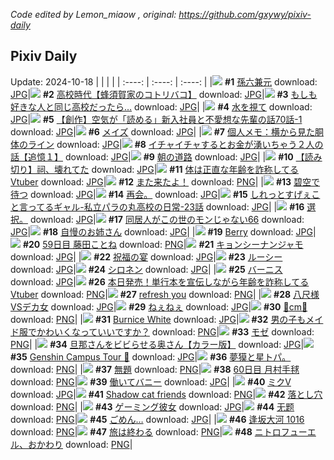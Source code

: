 *Code edited by Lemon_miaow , original: https://github.com/gxywy/pixiv-daily*
## Pixiv Daily 
Update: 2024-10-18
|      |      |      |
| :----: | :----: | :----: |
|![](https://pximg.lemonmiaow.xyz/c/240x480/img-master/img/2024/10/17/00/03/46/123396286_p0_master1200.jpg) **#1** [孫六兼元](https://www.pixiv.net/artworks/123396286) download: [JPG](https://pximg.lemonmiaow.xyz/img-original/img/2024/10/17/00/03/46/123396286_p0.jpg)|![](https://pximg.lemonmiaow.xyz/c/240x480/img-master/img/2024/10/17/17/09/32/123412300_p0_master1200.jpg) **#2** [高校時代【蜂須賀家のコトリバコ】](https://www.pixiv.net/artworks/123412300) download: [JPG](https://pximg.lemonmiaow.xyz/img-original/img/2024/10/17/17/09/32/123412300_p0.jpg)|![](https://pximg.lemonmiaow.xyz/c/240x480/img-master/img/2024/10/16/17/00/52/123383625_p0_master1200.jpg) **#3** [もしも好きな人と同じ高校だったら…](https://www.pixiv.net/artworks/123383625) download: [JPG](https://pximg.lemonmiaow.xyz/img-original/img/2024/10/16/17/00/52/123383625_p0.jpg)|
|![](https://pximg.lemonmiaow.xyz/c/240x480/img-master/img/2024/10/17/00/13/24/123396641_p0_master1200.jpg) **#4** [水を視て](https://www.pixiv.net/artworks/123396641) download: [JPG](https://pximg.lemonmiaow.xyz/img-original/img/2024/10/17/00/13/24/123396641_p0.jpg)|![](https://pximg.lemonmiaow.xyz/c/240x480/img-master/img/2024/10/17/19/00/12/123415737_p0_master1200.jpg) **#5** [【創作】空気が「読める」新入社員と不愛想な先輩の話70話-1](https://www.pixiv.net/artworks/123415737) download: [JPG](https://pximg.lemonmiaow.xyz/img-original/img/2024/10/17/19/00/12/123415737_p0.jpg)|![](https://pximg.lemonmiaow.xyz/c/240x480/img-master/img/2024/10/16/00/16/44/123369112_p0_master1200.jpg) **#6** [メイズ](https://www.pixiv.net/artworks/123369112) download: [JPG](https://pximg.lemonmiaow.xyz/img-original/img/2024/10/16/00/16/44/123369112_p0.jpg)|
|![](https://pximg.lemonmiaow.xyz/c/240x480/img-master/img/2024/10/17/06/00/06/123402126_p0_master1200.jpg) **#7** [個人メモ：横から見た胴体のライン](https://www.pixiv.net/artworks/123402126) download: [JPG](https://pximg.lemonmiaow.xyz/img-original/img/2024/10/17/06/00/06/123402126_p0.jpg)|![](https://pximg.lemonmiaow.xyz/c/240x480/img-master/img/2024/10/16/17/00/20/123383593_p0_master1200.jpg) **#8** [イチャイチャするとお金が湧いちゃう２人の話【追憶１】](https://www.pixiv.net/artworks/123383593) download: [JPG](https://pximg.lemonmiaow.xyz/img-original/img/2024/10/16/17/00/20/123383593_p0.jpg)|![](https://pximg.lemonmiaow.xyz/c/240x480/img-master/img/2024/10/17/07/30/02/123403199_p0_master1200.jpg) **#9** [朝の道路](https://www.pixiv.net/artworks/123403199) download: [JPG](https://pximg.lemonmiaow.xyz/img-original/img/2024/10/17/07/30/02/123403199_p0.jpg)|
|![](https://pximg.lemonmiaow.xyz/c/240x480/img-master/img/2024/10/17/00/01/17/123396086_p0_master1200.jpg) **#10** [【読み切り】祠、壊れてた](https://www.pixiv.net/artworks/123396086) download: [JPG](https://pximg.lemonmiaow.xyz/img-original/img/2024/10/17/00/01/17/123396086_p0.jpg)|![](https://pximg.lemonmiaow.xyz/c/240x480/img-master/img/2024/10/16/20/04/07/123388130_p0_master1200.jpg) **#11** [体は正直な年齢を詐称してるVtuber](https://www.pixiv.net/artworks/123388130) download: [JPG](https://pximg.lemonmiaow.xyz/img-original/img/2024/10/16/20/04/07/123388130_p0.jpg)|![](https://pximg.lemonmiaow.xyz/c/240x480/img-master/img/2024/10/16/00/02/04/123368476_p0_master1200.jpg) **#12** [また来たよ！](https://www.pixiv.net/artworks/123368476) download: [PNG](https://pximg.lemonmiaow.xyz/img-original/img/2024/10/16/00/02/04/123368476_p0.png)|
|![](https://pximg.lemonmiaow.xyz/c/240x480/img-master/img/2024/10/17/00/00/13/123395869_p0_master1200.jpg) **#13** [碧空で待つ](https://www.pixiv.net/artworks/123395869) download: [JPG](https://pximg.lemonmiaow.xyz/img-original/img/2024/10/17/00/00/13/123395869_p0.jpg)|![](https://pximg.lemonmiaow.xyz/c/240x480/img-master/img/2024/10/16/22/42/05/123384447_p0_master1200.jpg) **#14** [再会。](https://www.pixiv.net/artworks/123384447) download: [JPG](https://pximg.lemonmiaow.xyz/img-original/img/2024/10/16/22/42/05/123384447_p0.jpg)|![](https://pximg.lemonmiaow.xyz/c/240x480/img-master/img/2024/10/17/00/06/10/123396398_p0_master1200.jpg) **#15** [しれっとすげぇこと言ってるギャル-私立パラの丸高校の日常-23話](https://www.pixiv.net/artworks/123396398) download: [JPG](https://pximg.lemonmiaow.xyz/img-original/img/2024/10/17/00/06/10/123396398_p0.jpg)|
|![](https://pximg.lemonmiaow.xyz/c/240x480/img-master/img/2024/10/17/14/30/11/123408321_p0_master1200.jpg) **#16** [選択。](https://www.pixiv.net/artworks/123408321) download: [JPG](https://pximg.lemonmiaow.xyz/img-original/img/2024/10/17/14/30/11/123408321_p0.jpg)|![](https://pximg.lemonmiaow.xyz/c/240x480/img-master/img/2024/10/17/16/06/49/123410735_p0_master1200.jpg) **#17** [同居人がこの世のモンじゃない66](https://www.pixiv.net/artworks/123410735) download: [JPG](https://pximg.lemonmiaow.xyz/img-original/img/2024/10/17/16/06/49/123410735_p0.jpg)|![](https://pximg.lemonmiaow.xyz/c/240x480/img-master/img/2024/10/17/08/59/19/123404222_p0_master1200.jpg) **#18** [自慢のお姉さん](https://www.pixiv.net/artworks/123404222) download: [JPG](https://pximg.lemonmiaow.xyz/img-original/img/2024/10/17/08/59/19/123404222_p0.jpg)|
|![](https://pximg.lemonmiaow.xyz/c/240x480/img-master/img/2024/10/17/00/01/31/123396111_p0_master1200.jpg) **#19** [Berry](https://www.pixiv.net/artworks/123396111) download: [JPG](https://pximg.lemonmiaow.xyz/img-original/img/2024/10/17/00/01/31/123396111_p0.jpg)|![](https://pximg.lemonmiaow.xyz/c/240x480/img-master/img/2024/10/16/21/27/54/123390597_p0_master1200.jpg) **#20** [59日目 藤田ことね](https://www.pixiv.net/artworks/123390597) download: [PNG](https://pximg.lemonmiaow.xyz/img-original/img/2024/10/16/21/27/54/123390597_p0.png)|![](https://pximg.lemonmiaow.xyz/c/240x480/img-master/img/2024/10/16/00/15/36/123369075_p0_master1200.jpg) **#21** [キョンシーナンジャモ](https://www.pixiv.net/artworks/123369075) download: [JPG](https://pximg.lemonmiaow.xyz/img-original/img/2024/10/16/00/15/36/123369075_p0.jpg)|
|![](https://pximg.lemonmiaow.xyz/c/240x480/img-master/img/2024/10/16/20/17/33/123388483_p0_master1200.jpg) **#22** [祝福の宴](https://www.pixiv.net/artworks/123388483) download: [JPG](https://pximg.lemonmiaow.xyz/img-original/img/2024/10/16/20/17/33/123388483_p0.jpg)|![](https://pximg.lemonmiaow.xyz/c/240x480/img-master/img/2024/10/16/00/00/05/123368167_p0_master1200.jpg) **#23** [ルーシー](https://www.pixiv.net/artworks/123368167) download: [JPG](https://pximg.lemonmiaow.xyz/img-original/img/2024/10/16/00/00/05/123368167_p0.jpg)|![](https://pximg.lemonmiaow.xyz/c/240x480/img-master/img/2024/10/16/05/41/53/123374332_p0_master1200.jpg) **#24** [シロネン](https://www.pixiv.net/artworks/123374332) download: [JPG](https://pximg.lemonmiaow.xyz/img-original/img/2024/10/16/05/41/53/123374332_p0.jpg)|
|![](https://pximg.lemonmiaow.xyz/c/240x480/img-master/img/2024/10/17/00/00/19/123395906_p0_master1200.jpg) **#25** [バーニス](https://www.pixiv.net/artworks/123395906) download: [JPG](https://pximg.lemonmiaow.xyz/img-original/img/2024/10/17/00/00/19/123395906_p0.jpg)|![](https://pximg.lemonmiaow.xyz/c/240x480/img-master/img/2024/10/17/19/57/34/123417565_p0_master1200.jpg) **#26** [本日発売！単行本を宣伝しながら年齢を詐称してるVtuber](https://www.pixiv.net/artworks/123417565) download: [PNG](https://pximg.lemonmiaow.xyz/img-original/img/2024/10/17/19/57/34/123417565_p0.png)|![](https://pximg.lemonmiaow.xyz/c/240x480/img-master/img/2024/10/16/17/51/37/123384617_p0_master1200.jpg) **#27** [refresh you](https://www.pixiv.net/artworks/123384617) download: [PNG](https://pximg.lemonmiaow.xyz/img-original/img/2024/10/16/17/51/37/123384617_p0.png)|
|![](https://pximg.lemonmiaow.xyz/c/240x480/img-master/img/2024/10/17/17/02/11/123412106_p0_master1200.jpg) **#28** [八尺様VSデカ女](https://www.pixiv.net/artworks/123412106) download: [JPG](https://pximg.lemonmiaow.xyz/img-original/img/2024/10/17/17/02/11/123412106_p0.jpg)|![](https://pximg.lemonmiaow.xyz/c/240x480/img-master/img/2024/10/17/12/00/05/123406328_p0_master1200.jpg) **#29** [ねぇねぇ](https://www.pixiv.net/artworks/123406328) download: [JPG](https://pximg.lemonmiaow.xyz/img-original/img/2024/10/17/12/00/05/123406328_p0.jpg)|![](https://pximg.lemonmiaow.xyz/c/240x480/img-master/img/2024/10/16/21/29/23/123390638_p0_master1200.jpg) **#30** [🎲cm🎲](https://www.pixiv.net/artworks/123390638) download: [PNG](https://pximg.lemonmiaow.xyz/img-original/img/2024/10/16/21/29/23/123390638_p0.png)|
|![](https://pximg.lemonmiaow.xyz/c/240x480/img-master/img/2024/10/16/15/54/47/123382507_p0_master1200.jpg) **#31** [Burnice White](https://www.pixiv.net/artworks/123382507) download: [JPG](https://pximg.lemonmiaow.xyz/img-original/img/2024/10/16/15/54/47/123382507_p0.jpg)|![](https://pximg.lemonmiaow.xyz/c/240x480/img-master/img/2024/10/16/17/18/58/123383944_p0_master1200.jpg) **#32** [男の子もメイド服でかわいくなっていいですか？](https://www.pixiv.net/artworks/123383944) download: [PNG](https://pximg.lemonmiaow.xyz/img-original/img/2024/10/16/17/18/58/123383944_p0.png)|![](https://pximg.lemonmiaow.xyz/c/240x480/img-master/img/2024/10/17/00/10/35/123396562_p0_master1200.jpg) **#33** [モゼ](https://www.pixiv.net/artworks/123396562) download: [PNG](https://pximg.lemonmiaow.xyz/img-original/img/2024/10/17/00/10/35/123396562_p0.png)|
|![](https://pximg.lemonmiaow.xyz/c/240x480/img-master/img/2024/10/16/00/00/32/123368288_p0_master1200.jpg) **#34** [旦那さんをビビらせる奥さん【カラー版】](https://www.pixiv.net/artworks/123368288) download: [JPG](https://pximg.lemonmiaow.xyz/img-original/img/2024/10/16/00/00/32/123368288_p0.jpg)|![](https://pximg.lemonmiaow.xyz/c/240x480/img-master/img/2024/10/16/15/04/54/123381779_p0_master1200.jpg) **#35** [Genshin Campus Tour 🍁](https://www.pixiv.net/artworks/123381779) download: [JPG](https://pximg.lemonmiaow.xyz/img-original/img/2024/10/16/15/04/54/123381779_p0.jpg)|![](https://pximg.lemonmiaow.xyz/c/240x480/img-master/img/2024/10/16/12/00/03/123379053_p0_master1200.jpg) **#36** [夢獏と星トパ。](https://www.pixiv.net/artworks/123379053) download: [PNG](https://pximg.lemonmiaow.xyz/img-original/img/2024/10/16/12/00/03/123379053_p0.png)|
|![](https://pximg.lemonmiaow.xyz/c/240x480/img-master/img/2024/10/17/00/12/14/123396614_p0_master1200.jpg) **#37** [無題](https://www.pixiv.net/artworks/123396614) download: [PNG](https://pximg.lemonmiaow.xyz/img-original/img/2024/10/17/00/12/14/123396614_p0.png)|![](https://pximg.lemonmiaow.xyz/c/240x480/img-master/img/2024/10/17/19/26/51/123416551_p0_master1200.jpg) **#38** [60日目 月村手毬](https://www.pixiv.net/artworks/123416551) download: [PNG](https://pximg.lemonmiaow.xyz/img-original/img/2024/10/17/19/26/51/123416551_p0.png)|![](https://pximg.lemonmiaow.xyz/c/240x480/img-master/img/2024/10/17/00/00/34/123395980_p0_master1200.jpg) **#39** [働いてバニー](https://www.pixiv.net/artworks/123395980) download: [JPG](https://pximg.lemonmiaow.xyz/img-original/img/2024/10/17/00/00/34/123395980_p0.jpg)|
|![](https://pximg.lemonmiaow.xyz/c/240x480/img-master/img/2024/10/16/07/47/59/123375866_p0_master1200.jpg) **#40** [ミクV](https://www.pixiv.net/artworks/123375866) download: [JPG](https://pximg.lemonmiaow.xyz/img-original/img/2024/10/16/07/47/59/123375866_p0.jpg)|![](https://pximg.lemonmiaow.xyz/c/240x480/img-master/img/2024/10/17/13/31/10/123407810_p0_master1200.jpg) **#41** [Shadow cat friends](https://www.pixiv.net/artworks/123407810) download: [PNG](https://pximg.lemonmiaow.xyz/img-original/img/2024/10/17/13/31/10/123407810_p0.png)|![](https://pximg.lemonmiaow.xyz/c/240x480/img-master/img/2024/10/16/20/51/44/123389417_p0_master1200.jpg) **#42** [落とし穴](https://www.pixiv.net/artworks/123389417) download: [PNG](https://pximg.lemonmiaow.xyz/img-original/img/2024/10/16/20/51/44/123389417_p0.png)|
|![](https://pximg.lemonmiaow.xyz/c/240x480/img-master/img/2024/10/16/16/56/20/123383478_p0_master1200.jpg) **#43** [ゲーミング彼女](https://www.pixiv.net/artworks/123383478) download: [JPG](https://pximg.lemonmiaow.xyz/img-original/img/2024/10/16/16/56/20/123383478_p0.jpg)|![](https://pximg.lemonmiaow.xyz/c/240x480/img-master/img/2024/10/16/10/27/19/123377844_p0_master1200.jpg) **#44** [无题](https://www.pixiv.net/artworks/123377844) download: [PNG](https://pximg.lemonmiaow.xyz/img-original/img/2024/10/16/10/27/19/123377844_p0.png)|![](https://pximg.lemonmiaow.xyz/c/240x480/img-master/img/2024/10/17/16/00/01/123410566_p0_master1200.jpg) **#45** [ごめん…](https://www.pixiv.net/artworks/123410566) download: [JPG](https://pximg.lemonmiaow.xyz/img-original/img/2024/10/17/16/00/01/123410566_p0.jpg)|
|![](https://pximg.lemonmiaow.xyz/c/240x480/img-master/img/2024/10/16/04/09/44/123373445_p0_master1200.jpg) **#46** [逢坂大河 1016](https://www.pixiv.net/artworks/123373445) download: [PNG](https://pximg.lemonmiaow.xyz/img-original/img/2024/10/16/04/09/44/123373445_p0.png)|![](https://pximg.lemonmiaow.xyz/c/240x480/img-master/img/2024/10/16/00/00/09/123368186_p0_master1200.jpg) **#47** [旅は終わる](https://www.pixiv.net/artworks/123368186) download: [PNG](https://pximg.lemonmiaow.xyz/img-original/img/2024/10/16/00/00/09/123368186_p0.png)|![](https://pximg.lemonmiaow.xyz/c/240x480/img-master/img/2024/10/16/18/03/16/123385057_p0_master1200.jpg) **#48** [ニトロフューエル、おかわり](https://www.pixiv.net/artworks/123385057) download: [PNG](https://pximg.lemonmiaow.xyz/img-original/img/2024/10/16/18/03/16/123385057_p0.png)|
